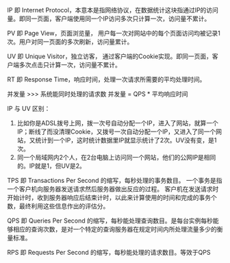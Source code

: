 IP     即 Internet Protocol，本意本是指网络协议，在数据统计这块指通过IP的访问量。即同一页面，客户端使用同一个IP访问多次只计算一次，访问量不累计。

PV   即 Page View，页面浏览量， 用户每一次对网站中的每个页面访问均被记录1次。用户对同一页面的多次刷新，访问量累计。

UV   即 Unique Visitor，独立访客， 通过客户端的Cookie实现。即同一页面，客户端多次点击只计算一次，访问量不累计。

RT   即 Response Time，响应时间，处理一次请求所需要的平均处理时间。

并发量  >>> 系统能同时处理的请求数   并发量 = QPS * 平均响应时间

IP 与 UV 区别：

1. 比如你是ADSL拨号上网，拨一次号自动分配一个IP，进入了网站，就算一个IP；断线了而没清理Cookie，又拨号一次自动分配一个IP，又进入了同一个网站，又统计到一个IP，这时统计数据里IP就显示统计了2次。UV没有变，是1次。
 2. 同一个局域网内2个人，在2台电脑上访问同一个网站，他们的公网IP是相同的。IP就是1，但UV是2。

TPS   即 Transactions Per Second 的缩写，每秒处理的事务数目。
 一个事务是指一个客户机向服务器发送请求然后服务器做出反应的过程。
客户机在发送请求时开始计时，收到服务器响应后结束计时，以此来计算使用的时间和完成的事务个数，最终利用这些信息作出的评估分。

QPS   即 Queries Per Second 的缩写，每秒能处理查询数目。是每台实例每秒能够相应的查询次数，是对一个特定的查询服务器在规定时间内所处理流量多少的衡量标准。

RPS   即 Requests Per Second 的缩写，每秒能处理的请求数目。等效于QPS
